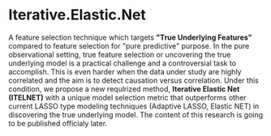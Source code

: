 # Iterative.Elastic.Net
A feature selection technique which targets **"True Underlying Features"** compared to feature selection for "pure predictive" purpose. In the pure observational setting, true feature selection or uncovering the true underlying model is a practical challenge and a controversial task to accomplish. This is even harder when the data under study are highly correlated and the aim is to detect causation versus correlation. Under this condition, we propose a new requlrized method, **Iterative Elastic Net (ITELNET)** with a unique model selection metric that outperforms other current LASSO type modeling techniques (Adaptive LASSO, Elastic NET) in discovering the true underlying model. The content of this research is going to be published officialy later. 
